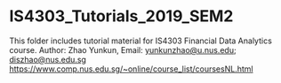 # IS4303_Tutorials_2019_SEM2
This folder includes tutorial material for IS4303 Financial Data Analytics course. Author: Zhao Yunkun, Email: yunkunzhao@u.nus.edu; diszhao@nus.edu.sg https://www.comp.nus.edu.sg/~online/course_list/coursesNL.html
